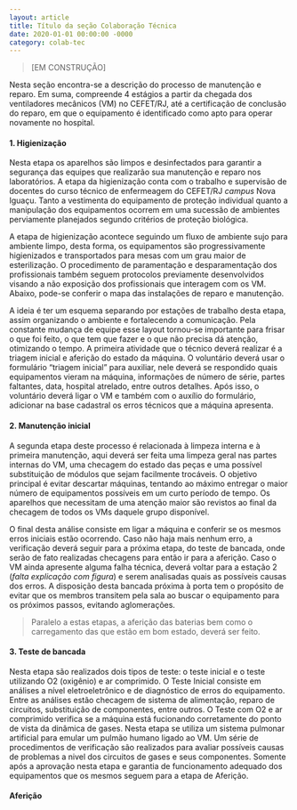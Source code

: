 ```yaml
---
layout: article
title: Título da seção Colaboração Técnica
date: 2020-01-01 00:00:00 -0000
category: colab-tec
---
```


> [EM CONSTRUÇÃO]

Nesta seção encontra-se a descrição do processo de manutenção e reparo. Em suma, compreende 4 estágios a partir da chegada dos ventiladores mecânicos (VM) no CEFET/RJ, até a certificação de conclusão do reparo, em que o equipamento é identificado como apto para operar novamente no hospital.

#### 1. Higienização

Nesta etapa os aparelhos são limpos e desinfectados para garantir a segurança das equipes que realizarão sua manutenção e reparo nos laboratórios.
A etapa da higienização conta com o trabalho e supervisão de docentes do curso técnico de enfermeagem do CEFET/RJ *campus* Nova Iguaçu.
Tanto a vestimenta do equipamento de proteção individual quanto a manipulação dos equipamentos ocorrem em uma sucessão de ambientes perviamente planejados segundo critérios de proteção biológica.

A etapa de higienização acontece seguindo um fluxo de ambiente sujo para ambiente limpo, desta forma, os equipamentos são progressivamente higienizados e transportados para mesas com um grau maior de esterilização.
O procedimento de paramentação e desparamentação dos profissionais também seguem protocolos previamente desenvolvidos visando a não exposição dos profissionais que interagem com os VM. Abaixo, pode-se conferir o mapa das instalações de reparo e manutenção.

A ideia é ter um esquema separando por estações de trabalho desta etapa, assim organizando o ambiente e fortalecendo a comunicação.
Pela constante mudança de equipe esse layout tornou-se importante para frisar o que foi feito, o que tem que fazer e o que não precisa dá atenção, otimizando o tempo.
A primeira atividade que o técnico deverá realizar é a triagem inicial e aferição do estado da máquina.
O voluntário deverá usar o formulário “triagem inicial” para auxiliar, nele deverá se respondido quais equipamentos vieram na máquina, informações de número de série, partes faltantes, data, hospital atrelado, entre outros detalhes.
Após isso, o voluntário deverá ligar o VM e também com o auxílio do formulário, adicionar na base cadastral os erros técnicos que a máquina apresenta.

#### 2. Manutenção inicial

A segunda etapa deste processo é relacionada à limpeza interna e à primeira manutenção, aqui deverá ser feita uma limpeza geral nas partes internas do VM, uma checagem do estado das peças e uma possível substituição de módulos que sejam facilmente trocáveis.
O objetivo principal é evitar descartar máquinas, tentando ao máximo entregar o maior número de equipamentos possíveis em um curto período de tempo.
Os aparelhos que necessitam de uma atenção maior são revistos ao final da checagem de todos os VMs daquele grupo disponível.

O final desta análise consiste em ligar a máquina e conferir se os mesmos erros iniciais estão ocorrendo.
Caso não haja mais nenhum erro, a verificação deverá seguir para a próxima etapa, do teste de bancada, onde serão de fato realizadas checagens para então ir para a aferição.
Caso o VM ainda apresente alguma falha técnica, deverá voltar para a estação 2 (*falta explicação com figura*) e serem analisadas quais as possíveis causas dos erros.
A disposição desta bancada próxima à porta tem o propósito de evitar que os membros transitem pela sala ao buscar o equipamento para os próximos passos, evitando aglomerações.

> Paralelo a estas etapas, a aferição das baterias bem como o carregamento das que estão em bom estado, deverá ser feito.

#### 3. Teste de bancada

Nesta etapa são realizados dois tipos de teste: o teste inicial e o teste utilizando O2 (oxigênio) e ar comprimido. O Teste Inicial consiste em análises a nível eletroeletrônico e de diagnóstico de erros do equipamento. Entre as análises estão checagem de sistema de alimentação, reparo de circuitos, substituição de componentes, entre outros. O Teste com O2 e ar comprimido verifica se a máquina está fucionando corretamente do ponto de vista da dinâmica de gases. Nesta etapa se utiliza um sistema pulmonar artificial para emular um pulmão humano ligado ao VM. Um série de procedimentos de verificação são realizados para avaliar possíveis causas de problemas a nivel dos circuitos de gases e seus componentes. Somente após a aprovação nesta etapa e garantia de funcionamento adequado dos equipamentos que os mesmos seguem para a etapa de Aferição.


#### Aferição


